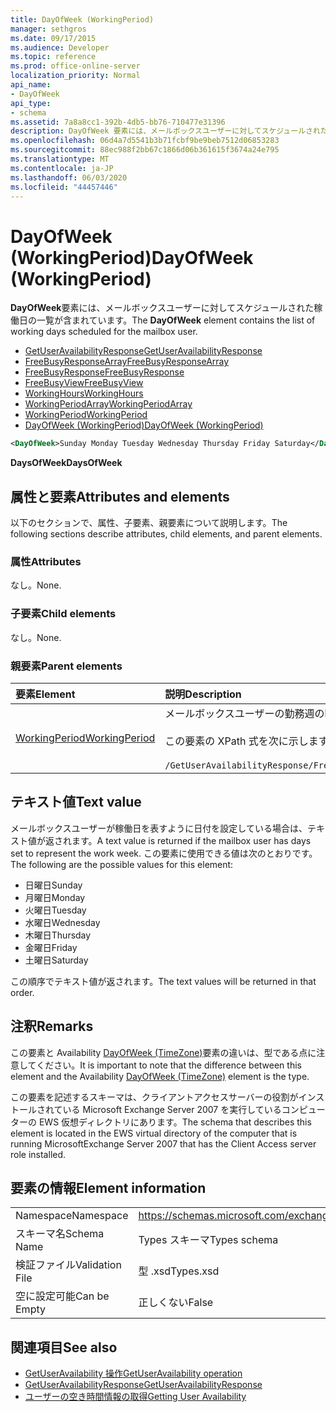 ```yaml
---
title: DayOfWeek (WorkingPeriod)
manager: sethgros
ms.date: 09/17/2015
ms.audience: Developer
ms.topic: reference
ms.prod: office-online-server
localization_priority: Normal
api_name:
- DayOfWeek
api_type:
- schema
ms.assetid: 7a8a8cc1-392b-4db5-bb76-710477e31396
description: DayOfWeek 要素には、メールボックスユーザーに対してスケジュールされた稼働日の一覧が含まれています。
ms.openlocfilehash: 06d4a7d5541b3b71fcbf9be9beb7512d06853283
ms.sourcegitcommit: 88ec988f2bb67c1866d06b361615f3674a24e795
ms.translationtype: MT
ms.contentlocale: ja-JP
ms.lasthandoff: 06/03/2020
ms.locfileid: "44457446"
---
```

# <a name="dayofweek-workingperiod"></a><span data-ttu-id="061f2-103">DayOfWeek (WorkingPeriod)</span><span class="sxs-lookup"><span data-stu-id="061f2-103">DayOfWeek (WorkingPeriod)</span></span>

<span data-ttu-id="061f2-104">**DayOfWeek**要素には、メールボックスユーザーに対してスケジュールされた稼働日の一覧が含まれています。</span><span class="sxs-lookup"><span data-stu-id="061f2-104">The **DayOfWeek** element contains the list of working days scheduled for the mailbox user.</span></span> 
  
- [<span data-ttu-id="061f2-105">GetUserAvailabilityResponse</span><span class="sxs-lookup"><span data-stu-id="061f2-105">GetUserAvailabilityResponse</span></span>](getuseravailabilityresponse.md)  
- [<span data-ttu-id="061f2-106">FreeBusyResponseArray</span><span class="sxs-lookup"><span data-stu-id="061f2-106">FreeBusyResponseArray</span></span>](freebusyresponsearray.md)  
- [<span data-ttu-id="061f2-107">FreeBusyResponse</span><span class="sxs-lookup"><span data-stu-id="061f2-107">FreeBusyResponse</span></span>](freebusyresponse.md)  
- [<span data-ttu-id="061f2-108">FreeBusyView</span><span class="sxs-lookup"><span data-stu-id="061f2-108">FreeBusyView</span></span>](freebusyview.md)  
- [<span data-ttu-id="061f2-109">WorkingHours</span><span class="sxs-lookup"><span data-stu-id="061f2-109">WorkingHours</span></span>](workinghours-ex15websvcsotherref.md)  
- [<span data-ttu-id="061f2-110">WorkingPeriodArray</span><span class="sxs-lookup"><span data-stu-id="061f2-110">WorkingPeriodArray</span></span>](workingperiodarray.md) 
- [<span data-ttu-id="061f2-111">WorkingPeriod</span><span class="sxs-lookup"><span data-stu-id="061f2-111">WorkingPeriod</span></span>](workingperiod.md)  
- [<span data-ttu-id="061f2-112">DayOfWeek (WorkingPeriod)</span><span class="sxs-lookup"><span data-stu-id="061f2-112">DayOfWeek (WorkingPeriod)</span></span>](dayofweek-workingperiod.md)
  
```xml
<DayOfWeek>Sunday Monday Tuesday Wednesday Thursday Friday Saturday</DayOfWeek>
```

<span data-ttu-id="061f2-113">**DaysOfWeek**</span><span class="sxs-lookup"><span data-stu-id="061f2-113">**DaysOfWeek**</span></span>

## <a name="attributes-and-elements"></a><span data-ttu-id="061f2-114">属性と要素</span><span class="sxs-lookup"><span data-stu-id="061f2-114">Attributes and elements</span></span>

<span data-ttu-id="061f2-115">以下のセクションで、属性、子要素、親要素について説明します。</span><span class="sxs-lookup"><span data-stu-id="061f2-115">The following sections describe attributes, child elements, and parent elements.</span></span>
  
### <a name="attributes"></a><span data-ttu-id="061f2-116">属性</span><span class="sxs-lookup"><span data-stu-id="061f2-116">Attributes</span></span>

<span data-ttu-id="061f2-117">なし。</span><span class="sxs-lookup"><span data-stu-id="061f2-117">None.</span></span>
  
### <a name="child-elements"></a><span data-ttu-id="061f2-118">子要素</span><span class="sxs-lookup"><span data-stu-id="061f2-118">Child elements</span></span>

<span data-ttu-id="061f2-119">なし。</span><span class="sxs-lookup"><span data-stu-id="061f2-119">None.</span></span>
  
### <a name="parent-elements"></a><span data-ttu-id="061f2-120">親要素</span><span class="sxs-lookup"><span data-stu-id="061f2-120">Parent elements</span></span>

|<span data-ttu-id="061f2-121">**要素**</span><span class="sxs-lookup"><span data-stu-id="061f2-121">**Element**</span></span>|<span data-ttu-id="061f2-122">**説明**</span><span class="sxs-lookup"><span data-stu-id="061f2-122">**Description**</span></span>|
|:-----|:-----|
|[<span data-ttu-id="061f2-123">WorkingPeriod</span><span class="sxs-lookup"><span data-stu-id="061f2-123">WorkingPeriod</span></span>](workingperiod.md) <br/> |<span data-ttu-id="061f2-124">メールボックスユーザーの勤務週の曜日と時間を含みます。</span><span class="sxs-lookup"><span data-stu-id="061f2-124">Contains the work week days and hours of the mailbox user.</span></span><br/><br/><span data-ttu-id="061f2-125">この要素の XPath 式を次に示します。</span><span class="sxs-lookup"><span data-stu-id="061f2-125">The following is the XPath expression to this element:</span></span><br/><br/>`/GetUserAvailabilityResponse/FreeBusyResponseArray/FreeBusyResponse/FreeBusyView/WorkingHours/WorkingPeriodArray/WorkingPeriod[i[` <br/> |
   
## <a name="text-value"></a><span data-ttu-id="061f2-126">テキスト値</span><span class="sxs-lookup"><span data-stu-id="061f2-126">Text value</span></span>

<span data-ttu-id="061f2-127">メールボックスユーザーが稼働日を表すように日付を設定している場合は、テキスト値が返されます。</span><span class="sxs-lookup"><span data-stu-id="061f2-127">A text value is returned if the mailbox user has days set to represent the work week.</span></span> <span data-ttu-id="061f2-128">この要素に使用できる値は次のとおりです。</span><span class="sxs-lookup"><span data-stu-id="061f2-128">The following are the possible values for this element:</span></span>
  
- <span data-ttu-id="061f2-129">日曜日</span><span class="sxs-lookup"><span data-stu-id="061f2-129">Sunday</span></span>    
- <span data-ttu-id="061f2-130">月曜日</span><span class="sxs-lookup"><span data-stu-id="061f2-130">Monday</span></span>    
- <span data-ttu-id="061f2-131">火曜日</span><span class="sxs-lookup"><span data-stu-id="061f2-131">Tuesday</span></span>    
- <span data-ttu-id="061f2-132">水曜日</span><span class="sxs-lookup"><span data-stu-id="061f2-132">Wednesday</span></span>    
- <span data-ttu-id="061f2-133">木曜日</span><span class="sxs-lookup"><span data-stu-id="061f2-133">Thursday</span></span>    
- <span data-ttu-id="061f2-134">金曜日</span><span class="sxs-lookup"><span data-stu-id="061f2-134">Friday</span></span>    
- <span data-ttu-id="061f2-135">土曜日</span><span class="sxs-lookup"><span data-stu-id="061f2-135">Saturday</span></span> 
    
<span data-ttu-id="061f2-136">この順序でテキスト値が返されます。</span><span class="sxs-lookup"><span data-stu-id="061f2-136">The text values will be returned in that order.</span></span>
  
## <a name="remarks"></a><span data-ttu-id="061f2-137">注釈</span><span class="sxs-lookup"><span data-stu-id="061f2-137">Remarks</span></span>

<span data-ttu-id="061f2-138">この要素と Availability [DayOfWeek (TimeZone)](dayofweek-timezone.md)要素の違いは、型である点に注意してください。</span><span class="sxs-lookup"><span data-stu-id="061f2-138">It is important to note that the difference between this element and the Availability [DayOfWeek (TimeZone)](dayofweek-timezone.md) element is the type.</span></span> 
  
<span data-ttu-id="061f2-139">この要素を記述するスキーマは、クライアントアクセスサーバーの役割がインストールされている Microsoft Exchange Server 2007 を実行しているコンピューターの EWS 仮想ディレクトリにあります。</span><span class="sxs-lookup"><span data-stu-id="061f2-139">The schema that describes this element is located in the EWS virtual directory of the computer that is running MicrosoftExchange Server 2007 that has the Client Access server role installed.</span></span>
  
## <a name="element-information"></a><span data-ttu-id="061f2-140">要素の情報</span><span class="sxs-lookup"><span data-stu-id="061f2-140">Element information</span></span>

|||
|:-----|:-----|
|<span data-ttu-id="061f2-141">Namespace</span><span class="sxs-lookup"><span data-stu-id="061f2-141">Namespace</span></span>  <br/> |https://schemas.microsoft.com/exchange/services/2006/types  <br/> |
|<span data-ttu-id="061f2-142">スキーマ名</span><span class="sxs-lookup"><span data-stu-id="061f2-142">Schema Name</span></span>  <br/> |<span data-ttu-id="061f2-143">Types スキーマ</span><span class="sxs-lookup"><span data-stu-id="061f2-143">Types schema</span></span>  <br/> |
|<span data-ttu-id="061f2-144">検証ファイル</span><span class="sxs-lookup"><span data-stu-id="061f2-144">Validation File</span></span>  <br/> |<span data-ttu-id="061f2-145">型 .xsd</span><span class="sxs-lookup"><span data-stu-id="061f2-145">Types.xsd</span></span>  <br/> |
|<span data-ttu-id="061f2-146">空に設定可能</span><span class="sxs-lookup"><span data-stu-id="061f2-146">Can be Empty</span></span>  <br/> |<span data-ttu-id="061f2-147">正しくない</span><span class="sxs-lookup"><span data-stu-id="061f2-147">False</span></span>  <br/> |
   
## <a name="see-also"></a><span data-ttu-id="061f2-148">関連項目</span><span class="sxs-lookup"><span data-stu-id="061f2-148">See also</span></span>

- [<span data-ttu-id="061f2-149">GetUserAvailability 操作</span><span class="sxs-lookup"><span data-stu-id="061f2-149">GetUserAvailability operation</span></span>](getuseravailability-operation.md)  
- [<span data-ttu-id="061f2-150">GetUserAvailabilityResponse</span><span class="sxs-lookup"><span data-stu-id="061f2-150">GetUserAvailabilityResponse</span></span>](getuseravailabilityresponse.md)
- [<span data-ttu-id="061f2-151">ユーザーの空き時間情報の取得</span><span class="sxs-lookup"><span data-stu-id="061f2-151">Getting User Availability</span></span>](https://msdn.microsoft.com/library/d4133fcb-9b0f-4e6b-aadf-a389da83516a%28Office.15%29.aspx)

